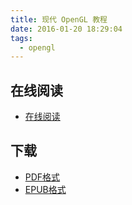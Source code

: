 ```yaml
---
title: 现代 OpenGL 教程
date: 2016-01-20 18:29:04
tags:
  - opengl
---
```


<!--more-->

## 在线阅读 ##

+ [在线阅读](http://wiki.jikexueyuan.com/project/modern-opengl-tutorial/)

## 下载 ##

+ [PDF格式](http://wiki.jikexueyuan.com/download/modern-opengl-tutorial/pdf/)
+ [EPUB格式](http://wiki.jikexueyuan.com/download/modern-opengl-tutorial/epub/)